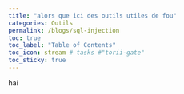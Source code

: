 ```yaml
---
title: "alors que ici des outils utiles de fou"
categories: Outils
permalink: /blogs/sql-injection
toc: true
toc_label: "Table of Contents"
toc_icon: stream # tasks #"torii-gate"
toc_sticky: true
---
```

hai